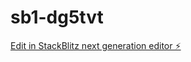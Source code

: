 # sb1-dg5tvt

[Edit in StackBlitz next generation editor ⚡️](https://stackblitz.com/~/github.com/Colmena13/sb1-dg5tvt)